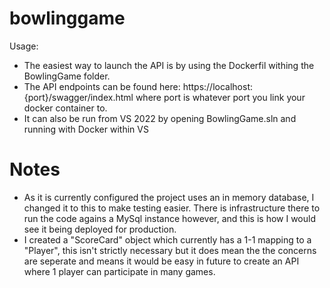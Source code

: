 # bowlinggame

Usage:

- The easiest way to launch the API is by using the Dockerfil withing the BowlingGame folder. 
- The API endpoints can be found here: https://localhost:{port}/swagger/index.html where port is whatever port you link your docker container to. 
- It can also be run from VS 2022 by opening BowlingGame.sln and running with Docker within VS



# Notes #

- As it is currently configured the project uses an in memory database, I changed it to this to make testing easier. There is infrastructure there to run the code agains a MySql instance however, and this is how I would see it being deployed for production. 
- I created a "ScoreCard" object which currently has a 1-1 mapping to a "Player", this isn't strictly necessary but it does mean the the concerns are seperate and means it would be easy in future to create an API where 1 player can participate in many games. 
